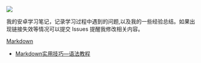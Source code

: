![](https://ws1.sinaimg.cn/large/006tNbRwly1fpzj71xedoj30dr03gmx2.jpg)

我的安卓学习笔记，记录学习过程中遇到的问题,以及我的一些经验总结。如果出现链接失效等情况可以提交 Issues 提醒我修改相关内容。

[Markdown](https://github.com/wulijie/AndroidNotes/tree/master/Markdown)

* [Markdown实用技巧—语法教程](https://github.com/wulijie/AndroidNotes/blob/master/Markdown/Markdown实用技巧.md)

